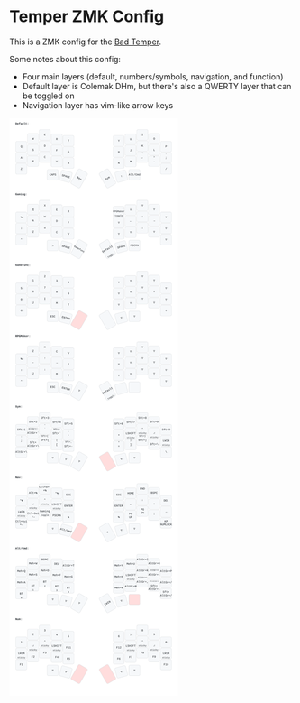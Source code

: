 # Temper ZMK Config

This is a ZMK config for the [Bad Temper](https://github.com/essFitt/Bad-Temper). 

Some notes about this config:
- Four main layers (default, numbers/symbols, navigation, and function)
- Default layer is Colemak DHm, but there's also a QWERTY layer that can be toggled on
- Navigation layer has vim-like arrow keys

[![Temper Keymap](keymap_img/temper.svg)](https://github.com/essFitt/Bad-Temper)
